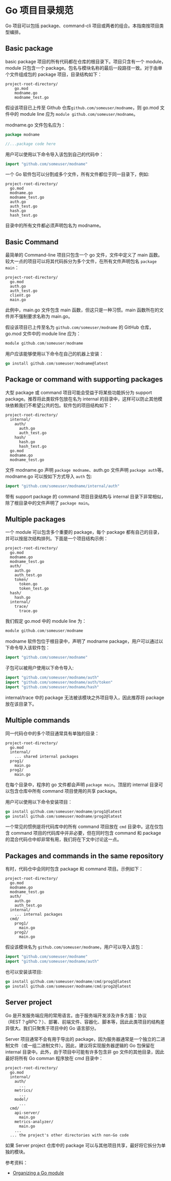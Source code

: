 # Go 项目目录规范

Go 项目可以包括 package、command-cli 项目或两者的组合。本指南按项目类型编排。

## Basic package

basic package 项目的所有代码都在仓库的根目录下。项目只含有一个 module，module 只包含一个 package。包名与模块名称的最后一段路径一致。对于由单个文件组成包的 package 项目，目录结构如下：

```file
project-root-directory/
    go.mod
    modname.go
    modname_test.go
```

假设该项目已上传至 Github 仓库`github.com/someuser/modname`，则 go.mod 文件中的 module line 应为 `module github.com/someuser/modname`。

modname.go 文件包名应为：

```go
package modname

//...package code here
```

用户可以使用以下命令导入该包到自己的代码中：

```go
import "github.com/someuser/modname"
```

一个 Go 软件包可以分割成多个文件，所有文件都位于同一目录下，例如:

```file
project-root-directory/
  go.mod
  modname.go
  modname_test.go
  auth.go
  auth_test.go
  hash.go
  hash_test.go
```

目录中的所有文件都必须声明包名为 modname。

## Basic Command

最简单的 Command-line 项目只包含一个 go 文件，文件中定义了 main 函数。较大一点的项目可以将其代码拆分为多个文件，在所有文件声明包名 `package main`：

```file
project-root-directory/
  go.mod
  auth.go
  auth_test.go
  client.go
  main.go
```

此例中，main.go 文件包含 main 函数，但这只是一种习惯。main 函数所在的文件并不强制要求名称为 main.go。

假设该项目已上传至名为 `github.com/someuser/modname` 的 GitHub 仓库，go.mod 文件中的 module line 应为：

```go
module github.com/someuser/modname
```

用户应该能够使用以下命令在自己的机器上安装：

```go
go install github.com/someuser/modname@latest
```

## Package or command with supporting packages

大型 package 或 command 项目可能会受益于将某些功能拆分为 support package。推荐将此类软件包放在名为 internal 的目录中，这样可以防止其他模块依赖我们不希望公共的包。软件包的项目结构如下：

```file
project-root-directory/
  internal/
    auth/
      auth.go
      auth_test.go
    hash/
      hash.go
      hash_test.go
  go.mod
  modname.go
  modname_test.go
```

文件 modname.go 声明 `package modname`、auth.go 文件声明 `package auth`等。modname.go 可以按如下方式导入 `auth` 包:

```go
import "github.com/someuser/modname/internal/auth"
```

带有 support package 的 command 项目目录结构与 internal 目录下非常相似，除了根目录中的文件声明了 `package main`。

## Multiple packages

一个 module 可以包含多个重要的 package，每个 package 都有自己的目录，并可以按层次结构排列。下面是一个项目结构示例：

```file
project-root-directory/
  go.mod
  modname.go
  modname_test.go
  auth/
    auth.go
    auth_test.go
    token/
      token.go
      token_test.go
  hash/
    hash.go
  internal/
    trace/
      trace.go
```

我们假定 go.mod 中的 module line 为：

```go
module github.com/someuser/modname
```

modname 软件包位于根目录中，声明了 modname package，用户可以通过以下命令导入该软件包：

```go
import "github.com/someuser/modname"
```

子包可以被用户使用以下命令导入:

```go
import "github.com/someuser/modname/auth"
import "github.com/someuser/modname/auth/token"
import "github.com/someuser/modname/hash"
```

internal/trace 中的 package 无法被该模块之外项目导入，因此推荐将 package 放在该目录下。

## Multiple commands

同一代码仓中的多个项目通常具有单独的目录：

```file
project-root-directory/
  go.mod
  internal/
    ... shared internal packages
  prog1/
    main.go
  prog2/
    main.go
```

在每个目录中，程序的 go 文件都会声明 `package main`。顶层的 internal 目录可以包含仓库中所有 command 项目使用的共享 package。

用户可以使用以下命令安装项目：

```go
go install github.com/someuser/modname/prog1@latest
go install github.com/someuser/modname/prog2@latest
```

一个常见的惯例是将代码库中的所有 command 项目放在 `cmd` 目录中。这在仅包含 command 项目的代码库中并非必要，但在同时包含 command 和 package 的混合代码仓中却非常有用，我们将在下文中讨论这一点。

## Packages and commands in the same repository

有时，代码仓中会同时包含 package 和 command 项目。示例如下：

```file
project-root-directory/
  go.mod
  modname.go
  modname_test.go
  auth/
    auth.go
    auth_test.go
  internal/
    ... internal packages
  cmd/
    prog1/
      main.go
    prog2/
      main.go
```

假设该模块名为 `github.com/someuser/modname`，用户可以导入该包：

```go
import "github.com/someuser/modname"
import "github.com/someuser/modname/auth"
```

也可以安装该项目:

```go
go install github.com/someuser/modname/cmd/prog1@latest
go install github.com/someuser/modname/cmd/prog2@latest

```

## Server project

Go 是开发服务端应用的常用语言。由于服务端开发涉及许多方面：协议（REST？gRPC？）、部署、前端文件、容器化、脚本等，因此此类项目的结构差异很大。我们只聚焦于项目中的 Go 语言部分。

Server 项目通常不会有用于导出的 package，因为服务器通常是一个独立的二进制文件（或一组二进制文件）。因此，建议将实现服务器逻辑的 Go 包保留在 internal 目录中。此外，由于项目中可能有许多包含非 go 文件的其他目录，因此最好将所有 Go comman 程序放在 cmd 目录中：

```file
project-root-directory/
  go.mod
  internal/
    auth/
      ...
    metrics/
      ...
    model/
      ...
  cmd/
    api-server/
      main.go
    metrics-analyzer/
      main.go
    ...
  ... the project's other directories with non-Go code
```

如果 Server project 仓库中的 package 可以与其他项目共享，最好将它拆分为单独的模块。

参考资料：

* [Organizing a Go module](https://go.dev/doc/modules/layout)
